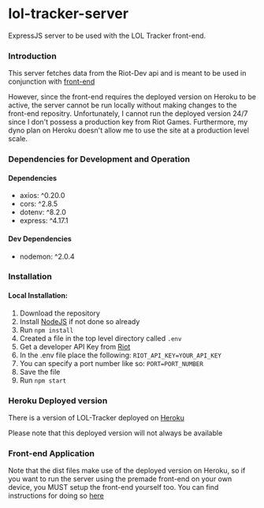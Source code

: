 # lol-tracker-server
ExpressJS server to be used with the LOL Tracker front-end. 

### Introduction
This server fetches data from the Riot-Dev api and is meant to be used in conjunction with [front-end](https://github.com/Justin-Lyy/lol-tracker "LOL Tracker")

However, since the front-end requires the deployed version on Heroku to be active, the server cannot be run locally without making changes to the front-end repositry. 
Unfortunately, I cannot run the deployed version 24/7 since I don't possess a production key from Riot Games. Furthermore, my dyno plan on Heroku doesn't allow me to use 
the site at a production level scale.

### Dependencies for Development and Operation

#### Dependencies
* axios: ^0.20.0
* cors: ^2.8.5
* dotenv: ^8.2.0
* express: ^4.17.1

#### Dev Dependencies
* nodemon: ^2.0.4

### Installation

#### Local Installation:
1. Download the repository
2. Install [NodeJS](https://nodejs.org/en/ "Install NodeJS") if not done so already
2. Run `npm install`
3. Created a file in the top level directory called `.env`
4. Get a developer API Key from [Riot](https://developer.riotgames.com/ "Riot Dev API")
5. In the .env file place the following: `RIOT_API_KEY=YOUR_API_KEY`
6. You can specify a port number like so: `PORT=PORT_NUMBER`
7. Save the file
8. Run `npm start`

### Heroku Deployed version 
There is a version of LOL-Tracker deployed on [Heroku](https://lol-stat-tracker-project.herokuapp.com/ "LOL Tracker")

Please note that this deployed version will not always be available

### Front-end Application
Note that the dist files make use of the deployed version on Heroku, so if you want to run the server using the premade front-end on your own device, you MUST setup the front-end yourself too. You can find instructions for doing so [here](https://github.com/Justin-Lyy/lol-tracker "LOLTracker repo")
